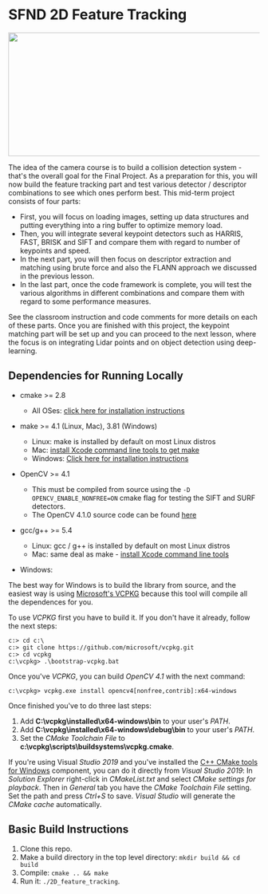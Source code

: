 # SFND 2D Feature Tracking

<img src="images/keypoints.png" width="820" height="248" />

The idea of the camera course is to build a collision detection system - that's the overall goal for the Final Project. As a preparation for this, you will now build the feature tracking part and test various detector / descriptor combinations to see which ones perform best. This mid-term project consists of four parts:

* First, you will focus on loading images, setting up data structures and putting everything into a ring buffer to optimize memory load. 
* Then, you will integrate several keypoint detectors such as HARRIS, FAST, BRISK and SIFT and compare them with regard to number of keypoints and speed. 
* In the next part, you will then focus on descriptor extraction and matching using brute force and also the FLANN approach we discussed in the previous lesson. 
* In the last part, once the code framework is complete, you will test the various algorithms in different combinations and compare them with regard to some performance measures. 

See the classroom instruction and code comments for more details on each of these parts. Once you are finished with this project, the keypoint matching part will be set up and you can proceed to the next lesson, where the focus is on integrating Lidar points and on object detection using deep-learning. 

## Dependencies for Running Locally
* cmake >= 2.8
  * All OSes: [click here for installation instructions](https://cmake.org/install/)
* make >= 4.1 (Linux, Mac), 3.81 (Windows)
  * Linux: make is installed by default on most Linux distros
  * Mac: [install Xcode command line tools to get make](https://developer.apple.com/xcode/features/)
  * Windows: [Click here for installation instructions](http://gnuwin32.sourceforge.net/packages/make.htm)
* OpenCV >= 4.1
  * This must be compiled from source using the `-D OPENCV_ENABLE_NONFREE=ON` cmake flag for testing the SIFT and SURF detectors.
  * The OpenCV 4.1.0 source code can be found [here](https://github.com/opencv/opencv/tree/4.1.0)
* gcc/g++ >= 5.4
  * Linux: gcc / g++ is installed by default on most Linux distros
  * Mac: same deal as make - [install Xcode command line tools](https://developer.apple.com/xcode/features/)

* Windows: 

The best way for Windows is to build the library from source, and the easiest way is using [Microsoft's VCPKG](https://docs.microsoft.com/en-us/cpp/build/vcpkg?view=vs-2019) because this tool will compile all the dependences for you.

To use _VCPKG_ first you have to build it. If you don't have it already, follow the next steps:

```
c:> cd c:\
c:> git clone https://github.com/microsoft/vcpkg.git
c:> cd vcpkg
c:\vcpkg> .\bootstrap-vcpkg.bat
```
Once you've _VCPKG_, you can build _OpenCV 4.1_ with the next command:

```
c:\vcpkg> vcpkg.exe install opencv4[nonfree,contrib]:x64-windows
```
Once finished you've to do three last steps:

1. Add **C:\vcpkg\installed\x64-windows\bin** to your user's _PATH_.
2. Add **C:\vcpkg\installed\x64-windows\debug\bin** to your user's _PATH_.
3. Set the _CMake Toolchain File_ to **c:\vcpkg\scripts\buildsystems\vcpkg.cmake**.

If you're using Visual _Studio 2019_ and you've installed the [C++ CMake tools for Windows](https://docs.microsoft.com/en-us/cpp/build/cmake-projects-in-visual-studio?view=vs-2019) component, you can do it directly from _Visual Studio 2019_: In _Solution Explorer_ right-click in _CMakeList.txt_ and select *CMake settings for playback*. Then in _General_ tab you have the _CMake Toolchain File_ setting. Set the path and press _Ctrl+S_ to save. _Visual Studio_ will generate the _CMake cache_ automatically.

## Basic Build Instructions

1. Clone this repo.
2. Make a build directory in the top level directory: `mkdir build && cd build`
3. Compile: `cmake .. && make`
4. Run it: `./2D_feature_tracking`.
